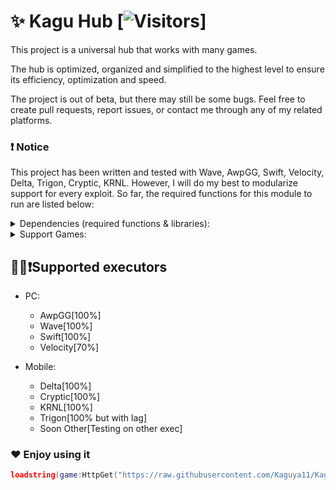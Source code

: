 # ✨ Kagu Hub [![Visitors](https://visitor-badge.laobi.icu/badge?page_id=Kaguya11.KaguHubRework)]

This project is a universal hub that works with many games.

The hub is optimized, organized and simplified to the highest level to ensure its efficiency, optimization and speed.

The project is out of beta, but there may still be some bugs. Feel free to create pull requests, report issues, or contact me through any of my related platforms.

### ❗ Notice
This project has been written and tested with Wave, AwpGG, Swift, Velocity, Delta, Trigon, Cryptic, KRNL. However, I will do my best to modularize support for every exploit. So far, the required functions for this module to run are listed below:

<details> <summary> Dependencies (required functions & libraries): </summary>

- Libraries:
    - **Drawing**
        - Drawing.new *(function)*
        - Drawing.Fonts *(table)*
    - **Input**
        - Input.MouseMove *(function)* - Alternative to **mousemoverel**
- Functions:
    - **getgenv**
    - **getrawmetatable**
    - **mousemoverel** / **Input.MouseMove**
</details>

<details> <summary> Support Games: </summary>

- Created by me:
    - **Rivals**
        - Silent Aim
        - Esp
    - **War Tycoon**
        - Silent Aim
        - Esp
        - Rage Mode and etc
    - **Dead Rails**
        - AimBot
        - Esp
        - Steal Cash
        - Auto Collect Bond
    - **Mega Noob Simulator**
        - Auto Farm NPC
        - Auto Upgrade
        - Auto Rebirth
- Kagu Hub[Not My Scripts]:
    - I can't list all the games that are in the hub, but there are more than 100 games there and you can find a script for each one!
    - [List of games](https://pastebin.com/HLSCgbcf)
</details>

## 🧑‍💻❗Supported executors

- PC:
    - AwpGG[100%]
    - Wave[100%]
    - Swift[100%]
    - Velocity[70%]

- Mobile:
    - Delta[100%]
    - Cryptic[100%]
    - KRNL[100%]
    - Trigon[100% but with lag]
    - Soon Other[Testing on other exec]
</details>

### ❤️ Enjoy using it
```lua
loadstring(game:HttpGet("https://raw.githubusercontent.com/Kaguya11/KaguHubRework/refs/heads/main/Scripts/Loader.lua", true))()
```

